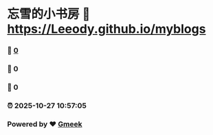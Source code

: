 # 忘雪的小书房 :link: https://Leeody.github.io/myblogs 
### :page_facing_up: [0](https://Leeody.github.io/myblogs/tag.html) 
### :speech_balloon: 0 
### :hibiscus: 0 
### :alarm_clock: 2025-10-27 10:57:05 
### Powered by :heart: [Gmeek](https://github.com/Meekdai/Gmeek)
